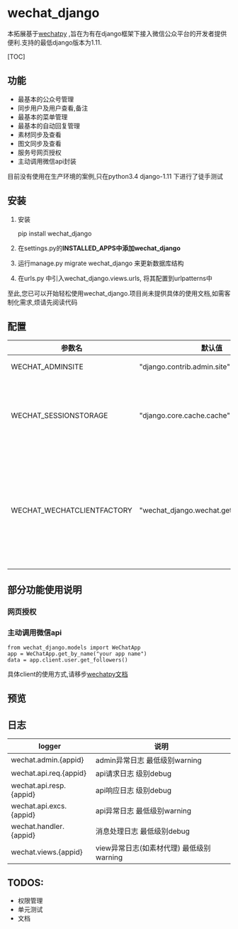 # wechat_django

本拓展基于[wechatpy](https://github.com/jxtech/wechatpy) ,旨在为有在django框架下接入微信公众平台的开发者提供便利.支持的最低django版本为1.11.

[TOC]

## 功能
* 最基本的公众号管理
* 同步用户及用户查看,备注
* 最基本的菜单管理
* 最基本的自动回复管理
* 素材同步及查看
* 图文同步及查看
* 服务号网页授权
* 主动调用微信api封装

目前没有使用在生产环境的案例,只在python3.4 django-1.11 下进行了徒手测试

## 安装

1. 安装
    
    pip install wechat_django

2. 在settings.py的**INSTALLED_APPS中添加wechat_django**
3. 运行manage.py migrate wechat_django 来更新数据库结构
4. 在urls.py 中引入wechat_django.views.urls, 将其配置到urlpatterns中

至此,您已可以开始轻松使用wechat_django.项目尚未提供具体的使用文档,如需客制化需求,烦请先阅读代码

## 配置
| 参数名 | 默认值 | 说明 |
| --- | --- | --- |
| WECHAT_ADMINSITE | "django.contrib.admin.site" | 需要注册微信后台的AdminSite对象字符串 |
| WECHAT_SESSIONSTORAGE | "django.core.cache.cache" | 存储微信accesstoken等使用的Storage对象字符串,或一个接收 `wechat_django.models.WeChatApp` 对象并返回 [`wechatpy.session.SessionStorage`](https://wechatpy.readthedocs.io/zh_CN/master/quickstart.html#id10) 对象的callable或指向该callable的字符串 | 
| WECHAT_WECHATCLIENTFACTORY | "wechat_django.wechat.get_wechat_client" | 接受一个 `wechat_django.models.WeChatApp` 对象并返回指向一个 [`wechat_django.wechat.WeChatClient`](https://wechatpy.readthedocs.io/zh_CN/master/_modules/wechatpy/client.html) 子类的字符串,当默认的WeChatClient不能满足需求时,可通过修改WeChatClient生成工厂来定制自己的WeChatClient类,比如说某个公众号获取accesstoken的方式比较特殊,可以通过继承WeChatClient并复写fetch_access_token方法来实现 | 

## 部分功能使用说明
### 网页授权

### 主动调用微信api
    from wechat_django.models import WeChatApp
    app = WeChatApp.get_by_name("your app name")
    data = app.client.user.get_followers()

具体client的使用方式,请移步[wechatpy文档](https://wechatpy.readthedocs.io/zh_CN/master/client/index.html)

## 预览

## 日志
| logger | 说明 |
| --- | --- |
| wechat.admin.{appid} | admin异常日志 最低级别warning |
| wechat.api.req.{appid} | api请求日志 级别debug |
| wechat.api.resp.{appid} | api响应日志 级别debug |
| wechat.api.excs.{appid} | api异常日志 最低级别warning |
| wechat.handler.{appid} | 消息处理日志 最低级别debug |
| wechat.views.{appid} | view异常日志(如素材代理) 最低级别warning |

## TODOS:
* 权限管理
* 单元测试
* 文档